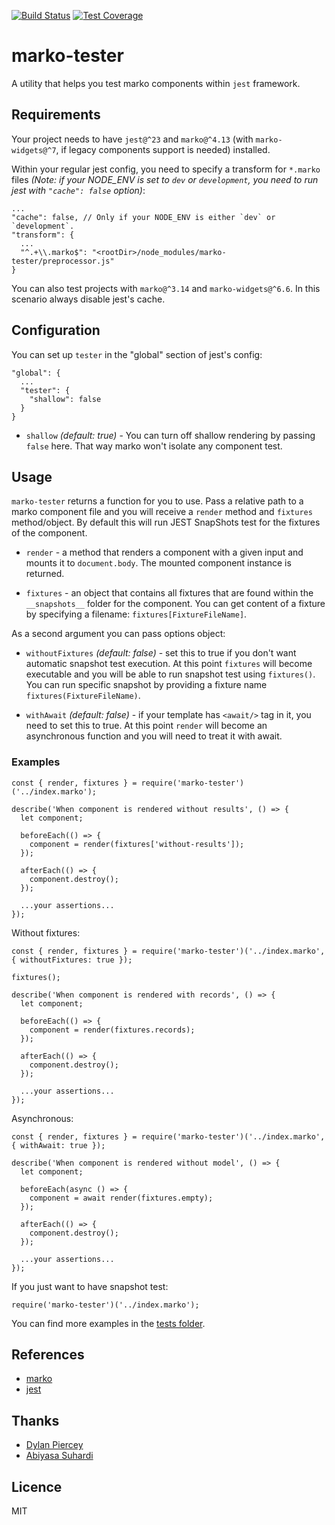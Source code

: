 [![Build Status](https://travis-ci.org/oxala/marko-tester.svg?branch=master)](https://travis-ci.org/oxala/marko-tester) [![Test Coverage](https://api.codeclimate.com/v1/badges/46c76b421392b0cdc6e1/test_coverage)](https://codeclimate.com/github/oxala/marko-tester/test_coverage)
# marko-tester
A utility that helps you test marko components within `jest` framework.

## Requirements
Your project needs to have `jest@^23` and `marko@^4.13` (with `marko-widgets@^7`, if legacy components support is needed) installed.

Within your regular jest config, you need to specify a transform for `*.marko` files _(Note: if your NODE_ENV is set to `dev` or `development`, you need to run jest with `"cache": false` option)_:

```
...
"cache": false, // Only if your NODE_ENV is either `dev` or `development`.
"transform": {
  ...
  "^.+\\.marko$": "<rootDir>/node_modules/marko-tester/preprocessor.js"
}
```

You can also test projects with `marko@^3.14` and `marko-widgets@^6.6`. In this scenario always disable jest's cache.

## Configuration
You can set up `tester` in the "global" section of jest's config:

```
"global": {
  ...
  "tester": {
    "shallow": false
  }
}
```

- `shallow` _(default: true)_ - You can turn off shallow rendering by passing `false` here. That way marko won't isolate any component test.

## Usage
`marko-tester` returns a function for you to use. Pass a relative path to a marko component file and you will receive a `render` method and `fixtures` method/object. By default this will run JEST SnapShots test for the fixtures of the component.

- `render` - a method that renders a component with a given input and mounts it to `document.body`. The mounted component instance is returned.

- `fixtures` - an object that contains all fixtures that are found within the `__snapshots__` folder for the component. You can get content of a fixture by specifying a filename: `fixtures[FixtureFileName]`.

As a second argument you can pass options object:

- `withoutFixtures` _(default: false)_ - set this to true if you don't want automatic snapshot test execution. At this point `fixtures` will become executable and you will be able to run snapshot test using `fixtures()`. You can run specific snapshot by providing a fixture name `fixtures(FixtureFileName)`.

- `withAwait` _(default: false)_ - if your template has `<await/>` tag in it, you need to set this to true. At this point `render` will become an asynchronous function and you will need to treat it with await.

### Examples

```
const { render, fixtures } = require('marko-tester')('../index.marko');

describe('When component is rendered without results', () => {
  let component;

  beforeEach(() => {
    component = render(fixtures['without-results']);
  });

  afterEach(() => {
    component.destroy();
  });

  ...your assertions...
});
```

Without fixtures:

```
const { render, fixtures } = require('marko-tester')('../index.marko', { withoutFixtures: true });

fixtures();

describe('When component is rendered with records', () => {
  let component;

  beforeEach(() => {
    component = render(fixtures.records);
  });

  afterEach(() => {
    component.destroy();
  });

  ...your assertions...
});
```

Asynchronous:

```
const { render, fixtures } = require('marko-tester')('../index.marko', { withAwait: true });

describe('When component is rendered without model', () => {
  let component;

  beforeEach(async () => {
    component = await render(fixtures.empty);
  });

  afterEach(() => {
    component.destroy();
  });

  ...your assertions...
});
```

If you just want to have snapshot test:

```
require('marko-tester')('../index.marko');
```

You can find more examples in the [tests folder](https://github.com/oxala/marko-tester/tree/master/tests).

## References
* [marko](http://markojs.com)
* [jest](https://jestjs.io)

## Thanks
* [Dylan Piercey](https://github.com/DylanPiercey)
* [Abiyasa Suhardi](https://github.com/abiyasa)

## Licence
MIT
